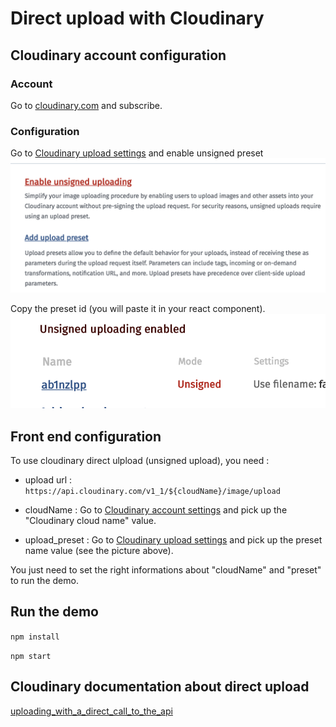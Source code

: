 # Direct upload with Cloudinary



## Cloudinary account configuration

### Account

Go to [cloudinary.com](https://cloudinary.com) and subscribe.

### Configuration

Go to [Cloudinary upload settings](https://cloudinary.com/console/settings/upload)
and enable unsigned preset
![enable preset](img/enable-unsigned-preset.png)

Copy the preset id (you will paste it in your react component).
![preset id](img/preset-id.png)

## Front end configuration

To use cloudinary direct ulpload (unsigned upload), you need :

* upload url : `https://api.cloudinary.com/v1_1/${cloudName}/image/upload`

* cloudName : Go to [Cloudinary account settings](https://cloudinary.com/console/settings/account) and pick up the "Cloudinary cloud name" value.

* upload_preset : Go to [Cloudinary upload settings](https://cloudinary.com/console/settings/upload) and pick up the preset name value (see the picture above).

You just need to set the right informations about "cloudName" and "preset" to run the demo.

## Run the demo

`npm install`

`npm start`

## Cloudinary documentation about direct upload

[uploading_with_a_direct_call_to_the_api](https://cloudinary.com/documentation/upload_images#uploading_with_a_direct_call_to_the_api)